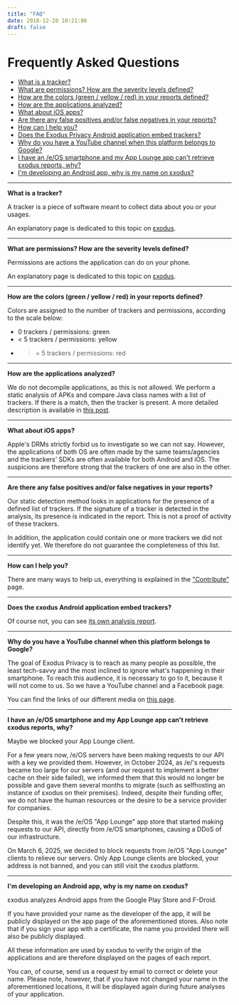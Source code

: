 ```yaml
---
title: "FAQ"
date: 2018-12-28 10:21:06
draft: false
---
```


# Frequently Asked Questions

* [What is a tracker?](#trackers)
* [What are permissions? How are the severity levels defined?](#permissions)
* [How are the colors (green / yellow / red) in your reports defined?](#colors)
* [How are the applications analyzed?](#analyze)
* [What about iOS apps?](#ios)
* [Are there any false positives and/or false negatives in your reports?](#negatives)
* [How can I help you?](#help)
* [Does the Exodus Privacy Android application embed trackers?](#exodus)
* [Why do you have a YouTube channel when this platform belongs to Google?](#youtube)
* [I have an /e/OS smartphone and my App Lounge app can't retrieve εxodus reports, why?](#eos)
* [I'm developing an Android app, why is my name on εxodus?](#gdpr)

---

**What is a tracker?  <a class="anchor" name="trackers"></a>**

A tracker is a piece of software meant to collect data about you or your usages.

An explanatory page is dedicated to this topic on [εxodus](https://reports.exodus-privacy.eu.org/en/info/trackers/).

---

**What are permissions? How are the severity levels defined?  <a class="anchor" name="permissions"></a>**

Permissions are actions the application can do on your phone.

An explanatory page is dedicated to this topic on [εxodus](https://reports.exodus-privacy.eu.org/en/info/permissions/).

---

**How are the colors (green / yellow / red) in your reports defined?  <a class="anchor" name="colors"></a>**

Colors are assigned to the number of trackers and permissions, according to the scale below:

* 0 trackers / permissions: green
* < 5 trackers / permissions: yellow
* >= 5 trackers / permissions: red

---

**How are the applications analyzed?  <a class="anchor" name="analyze"></a>**

We do not decompile applications, as this is not allowed. We perform a static analysis of APKs and compare Java class names with a list of trackers. If there is a match, then the tracker is present. A more detailed description is available in [this post](/en/post/exodus_static_analysis/).

---

**What about iOS apps?  <a class="anchor" name="ios"></a>**

Apple's DRMs strictly forbid us to investigate so we can not say. However, the applications of both OS are often made by the same teams/agencies and the trackers’ SDKs are often available for both Android and iOS. The suspicions are therefore strong that the trackers of one are also in the other.

---

**Are there any false positives and/or false negatives in your reports?  <a class="anchor" name="negatives"></a>**

Our static detection method looks in applications for the presence of a defined list of trackers. If the signature of a tracker is detected in the analysis, its presence is indicated in the report. This is not a proof of activity of these trackers.

In addition, the application could contain one or more trackers we did not identify yet. We therefore do not guarantee the completeness of this list.

---

**How can I help you?  <a class="anchor" name="help"></a>**

There are many ways to help us, everything is explained in the ["Contribute"](/en/page/contribute/) page.

---

**Does the εxodus Android application embed trackers?  <a class="anchor" name="exodus"></a>**

Of course not, you can see [its own analysis report](https://reports.exodus-privacy.eu.org/en/reports/search/org.eu.exodus_privacy.exodusprivacy/).

---

**Why do you have a YouTube channel when this platform belongs to Google?  <a class="anchor" name="youtube"></a>**

The goal of Exodus Privacy is to reach as many people as possible, the least tech-savvy and the most inclined to ignore what's happening in their smartphone. To reach this audience, it is necessary to go to it, because it will not come to us. So we have a YouTube channel and a Facebook page.

You can find the links of our different media on [this page](/en/page/what/#videos).

---

**I have an /e/OS smartphone and my App Lounge app can't retrieve εxodus reports, why?  <a class="anchor" name="eos"></a>**

Maybe we blocked your App Lounge client.

For a few years now, /e/OS servers have been making requests to our API with a key we provided them. However, in October 2024, as /e/'s requests became too large for our servers (and our request to implement a better cache on their side failed), we informed them that this would no longer be possible and gave them several months to migrate (such as selfhosting an instance of εxodus on their premises). Indeed, despite their funding offer, we do not have the human resources or the desire to be a service provider for companies.

Despite this, it was the /e/OS "App Lounge" app store that started making requests to our API, directly from /e/OS smartphones, causing a DDoS of our infrastructure.

On March 6, 2025, we decided to block requests from /e/OS "App Lounge" clients to relieve our servers. Only App Lounge clients are blocked, your address is not banned, and you can still visit the εxodus platform.

---

**I'm developing an Android app, why is my name on εxodus?  <a class="anchor" name="gdpr"></a>**

εxodus analyzes Android apps from the Google Play Store and F-Droid.

If you have provided your name as the developer of the app, it will be publicly displayed on the app page of the aforementioned stores. Also note that if you sign your app with a certificate, the name you provided there will also be publicly displayed.

All these information are used by εxodus to verify the origin of the applications and are therefore displayed on the pages of each report.

You can, of course, send us a request by email to correct or delete your name. Please note, however, that if you have not changed your name in the aforementioned locations, it will be displayed again during future analyses of your application.

<style>
a.anchor {
  display: block;
  position: relative;
  top: -5.5rem;
  visibility: hidden;
}
</style>

